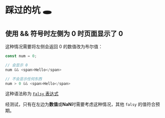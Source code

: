 # 踩过的坑 🕳️

## 使用 && 符号时左侧为 0 时页面显示了 0

这种情况需要将左侧会返回 0 的数值改为布尔值：

```js
const num = 0;

// 会显示 0
num && <span>Hello</span>

// 不会显示任何东西
num > 0 && <span>Hello</span>
```

这种语法称为 [`Falsy` 表达式](https://developer.mozilla.org/zh-CN/docs/Glossary/Falsy)

经测试，只有在左边为**数值**或**NaN**时需要考虑这种情况，其他 `falsy` 的值符合预期。